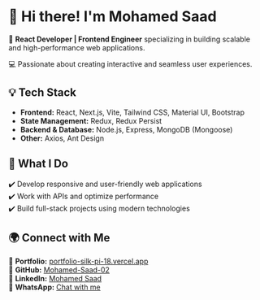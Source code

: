 # 👋 Hi there! I'm Mohamed Saad  

🚀 **React Developer | Frontend Engineer** specializing in building scalable and high-performance web applications.  

💻 Passionate about creating interactive and seamless user experiences.  

## 💡 Tech Stack  

- **Frontend:** React, Next.js, Vite, Tailwind CSS, Material UI, Bootstrap  
- **State Management:** Redux, Redux Persist  
- **Backend & Database:** Node.js, Express, MongoDB (Mongoose)  
- **Other:** Axios, Ant Design  

## 🎯 What I Do  

✔️ Develop responsive and user-friendly web applications  
✔️ Work with APIs and optimize performance  
✔️ Build full-stack projects using modern technologies  

## 🌍 Connect with Me  

🔗 **Portfolio:** [portfolio-silk-pi-18.vercel.app](https://portfolio-silk-pi-18.vercel.app/)  
🔗 **GitHub:** [Mohamed-Saad-02](https://github.com/Mohamed-Saad-02?tab=repositories)  
🔗 **LinkedIn:** [Mohamed Saad](https://www.linkedin.com/in/mohamed-saad-6a8248354/)  
📩 **WhatsApp:** [Chat with me](https://wa.me/+201032334278)  

